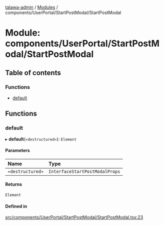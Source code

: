 [talawa-admin](../README.md) / [Modules](../modules.md) / components/UserPortal/StartPostModal/StartPostModal

# Module: components/UserPortal/StartPostModal/StartPostModal

## Table of contents

### Functions

- [default](components_UserPortal_StartPostModal_StartPostModal.md#default)

## Functions

### default

▸ **default**(`«destructured»`): `Element`

#### Parameters

| Name | Type |
| :------ | :------ |
| `«destructured»` | `InterfaceStartPostModalProps` |

#### Returns

`Element`

#### Defined in

[src/components/UserPortal/StartPostModal/StartPostModal.tsx:23](https://github.com/vasujain275/talawa-admin/blob/b5dc326/src/components/UserPortal/StartPostModal/StartPostModal.tsx#L23)
